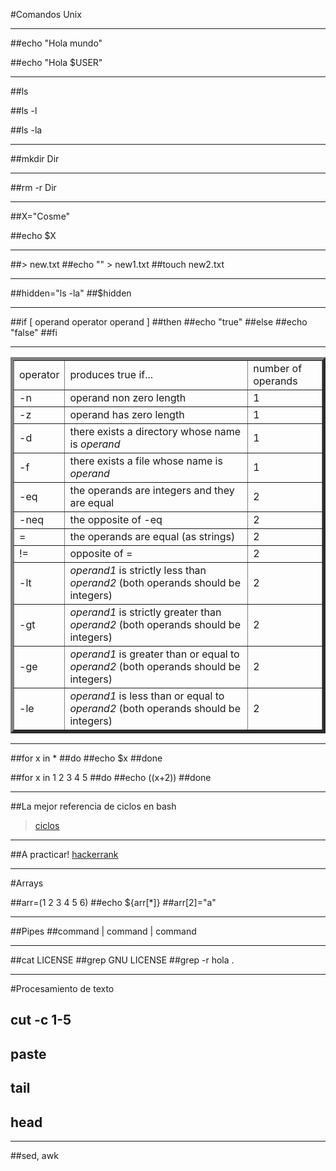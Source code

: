 #Comandos Unix

---

##echo "Hola mundo"

##echo "Hola $USER"

---

##ls

##ls -l

##ls -la

---

##mkdir Dir

---

##rm -r Dir

---

##X="Cosme"

##echo $X

---

##> new.txt
##echo "" > new1.txt
##touch new2.txt

---

##hidden="ls -la"
##$hidden

---
##if [ operand operator operand ]
##then
##echo "true"
##else
##echo "false"
##fi

---
<table border="5" cellpadding="5">
<tbody><tr><td>operator</td><td>produces true if... </td><td>number of operands</td>
</tr>
<tr><td>-n</td><td>operand non zero length</td><td>1</td>
</tr>
<tr><td>-z</td><td>operand has zero length</td><td>1</td>
</tr>
<tr><td>-d</td><td>there exists a directory whose name is <em>operand</em></td><td>1</td>
</tr>
<tr><td>-f</td><td>there exists a file whose name is <em>operand</em></td><td>1</td>
</tr>
<tr><td>-eq</td><td>the operands are integers and they are equal</td><td>2</td>
</tr>
<tr><td>-neq</td><td>the opposite of -eq</td><td>2</td>
</tr>
<tr><td>=</td><td>the operands are equal (as strings)</td><td>2</td>
</tr>
<tr><td>!=</td><td>opposite of = </td><td>2</td>
</tr>
<tr><td>-lt</td><td><em>operand1</em> is strictly less than <em>operand2</em> (both operands should be integers)</td><td>2</td>
</tr>
<tr><td>-gt</td><td><em>operand1</em> is strictly greater than <em>operand2</em> (both operands should be integers)</td><td>2</td>
</tr>
<tr><td>-ge</td><td><em>operand1</em> is greater than or equal to <em>operand2</em> (both operands should be integers)</td><td>2</td>
</tr>
<tr><td>-le</td><td><em>operand1</em> is less than or equal to <em>operand2</em> (both operands should be integers)</td><td>2</td>
</tr>

</tbody></table>

---
##for x in *
##do
##echo $x
##done

##for x in 1 2 3 4 5
##do
##echo $(($x+2))
##done

---

##La mejor referencia de ciclos en bash
> [ciclos](http://www.cyberciti.biz/faq/bash-for-loop/)

---

##A practicar!
[hackerrank](https://www.hackerrank.com/domains/shell/bash)

---
#Arrays

##arr=(1 2 3 4 5 6)
##echo ${arr[*]}
##arr[2]="a"

---
##Pipes
##command  | command | command

---
##cat LICENSE
##grep GNU LICENSE
##grep -r hola .

---
#Procesamiento de texto

## cut -c 1-5
## paste
## tail
## head
---
##sed, awk
